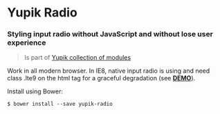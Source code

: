 Yupik Radio
===========

### Styling input radio without JavaScript and without lose user experience

> Is part of [Yupik collection of modules](https://github.com/laurentperroteau/yupik)

Work in all modern browser. In IE8, native input radio is using and need class .lte9 on the html tag for a graceful degradation (see [__DEMO__](http://codepen.io/laurentperroteau/pen/bNwKbL?editors=110)).

Install using Bower:

    $ bower install --save yupik-radio